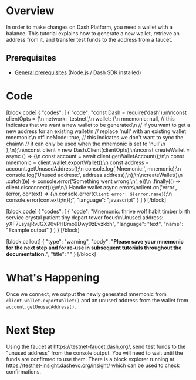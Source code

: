 # Overview

In order to make changes on Dash Platform, you need a wallet with a balance. This tutorial explains how to generate a new wallet, retrieve an address from it, and transfer test funds to the address from a faucet.

## Prerequisites

- [General prerequisites](tutorials-introduction#prerequisites) (Node.js / Dash SDK installed)

# Code
[block:code]
{
  "codes": [
    {
      "code": "const Dash = require('dash');\n\nconst clientOpts = {\n  network: 'testnet',\n  wallet: {\n    mnemonic: null, // this indicates that we want a new wallet to be generated\n                    // if you want to get a new address for an existing wallet\n                    // replace 'null' with an existing wallet mnemonic\n    offlineMode: true,  // this indicates we don't want to sync the chain\n                        // it can only be used when the mnemonic is set to 'null'\n  },\n};\n\nconst client = new Dash.Client(clientOpts);\n\nconst createWallet = async () => {\n  const account = await client.getWalletAccount();\n\n  const mnemonic = client.wallet.exportWallet();\n  const address = account.getUnusedAddress();\n  console.log('Mnemonic:', mnemonic);\n  console.log('Unused address:', address.address);\n};\n\ncreateWallet()\n  .catch((e) => console.error('Something went wrong:\\n', e))\n  .finally(() => client.disconnect());\n\n// Handle wallet async errors\nclient.on('error', (error, context) => {\n  console.error(`Client error: ${error.name}`);\n  console.error(context);\n});",
      "language": "javascript"
    }
  ]
}
[/block]

[block:code]
{
  "codes": [
    {
      "code": "Mnemonic: thrive wolf habit timber birth service crystal patient tiny depart tower focus\nUnused address: yXF7LsyajRvJGX96vPHBmo9Dwy9zEvzkbh",
      "language": "text",
      "name": "Example output"
    }
  ]
}
[/block]

[block:callout]
{
  "type": "warning",
  "body": "**Please save your mnemonic for the next step and for re-use in subsequent tutorials throughout the documentation.**",
  "title": ""
}
[/block]
# What's Happening

Once we connect, we output the newly generated mnemonic from `client.wallet.exportWallet()` and an unused address from the wallet from `account.getUnusedAddress()`.

# Next Step

Using the faucet at https://testnet-faucet.dash.org/, send test funds to the "unused address" from the console output. You will need to wait until the funds are confirmed to use them. There is a block explorer running at https://testnet-insight.dashevo.org/insight/ which can be used to check confirmations.
